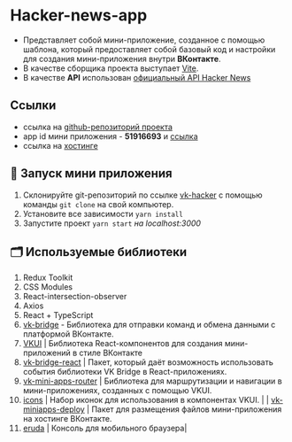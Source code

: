 # Hacker-news-app 
- Представляет собой мини-приложение, созданное с помощью шаблона, который предоставляет собой базовый код и настройки для создания мини-приложения внутри **ВКонтакте**. 
- В качестве сборщика проекта выступает [Vite](https://vite-docs-ru.vercel.app/guide/). 
- В качестве **API** использован [официальный API Hacker News](https://github.com/HackerNews/API)

## Cсылки
- ссылка на [github-репозиторий проекта](https://github.com/stasfilippov/vk-hacker)
- app id мини приложения - **51916693** и [ссылка](https://vk.com/app51916693_142627194#/)
- ссылка на [хостинге](https://prod-app51916693-ead6a2027324.pages-ac.vk-apps.com/index.html)

## 🚀 Запуск мини приложения
1. Склонируйте git-репозиторий по ссылке [vk-hacker](https://github.com/stasfilippov/vk-hacker) с помощью команды ```git clone``` на свой компьютер.
2. Установите все зависимости ```yarn install ```
3. Запустите проект ```yarn start``` _на localhost:3000_


## 🗂️ Используемые библиотеки

1.  Redux Toolkit
2. CSS Modules 
3. React-intersection-observer 
4. Axios 
5. React + TypeScript
6. [vk-bridge](https://dev.vk.com/ru/mini-apps/bridge) - Библиотека для отправки команд и обмена данными с платформой ВКонтакте.
7. [VKUI](https://vkcom.github.io/VKUI/) | Библиотека React-компонентов для создания мини-приложений в стиле ВКонтакте
8. [vk-bridge-react](https://www.npmjs.com/package/@vkontakte/vk-bridge-react) | Пакет, который даёт возможность использовать события библиотеки VK Bridge в React-приложениях.
9. [vk-mini-apps-router](https://dev.vk.com/ru/libraries/router) | Библиотека для маршрутизации и навигации в мини-приложениях, созданных с помощью VKUI.
10. [icons](https://vkcom.github.io/icons/) | Набор иконок для использования в компонентах VKUI. |
| [vk-miniapps-deploy](https://dev.vk.com/ru/mini-apps/development/hosting) | Пакет для размещения файлов мини-приложения на хостинге ВКонтакте.
11. [eruda](https://www.npmjs.com/package/eruda) | Консоль для мобильного браузера|



